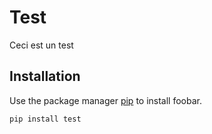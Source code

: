 # Test

Ceci est un test

## Installation

Use the package manager [pip](https://pip.pypa.io/en/stable/) to install foobar.

```bash
pip install test
```